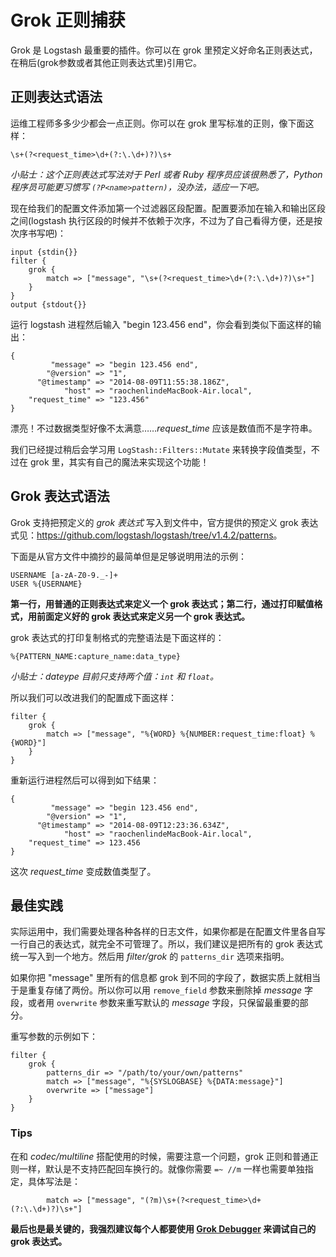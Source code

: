 # Grok 正则捕获

Grok 是 Logstash 最重要的插件。你可以在 grok 里预定义好命名正则表达式，在稍后(grok参数或者其他正则表达式里)引用它。

## 正则表达式语法

运维工程师多多少少都会一点正则。你可以在 grok 里写标准的正则，像下面这样：

```
\s+(?<request_time>\d+(?:\.\d+)?)\s+
```

*小贴士：这个正则表达式写法对于 Perl 或者 Ruby 程序员应该很熟悉了，Python 程序员可能更习惯写 `(?P<name>pattern)`，没办法，适应一下吧。*

现在给我们的配置文件添加第一个过滤器区段配置。配置要添加在输入和输出区段之间(logstash 执行区段的时候并不依赖于次序，不过为了自己看得方便，还是按次序书写吧)：

```
input {stdin{}}
filter {
    grok {
        match => ["message", "\s+(?<request_time>\d+(?:\.\d+)?)\s+"]
    }
}
output {stdout{}}
```

运行 logstash 进程然后输入 "begin 123.456 end"，你会看到类似下面这样的输出：

```
{
         "message" => "begin 123.456 end",
        "@version" => "1",
      "@timestamp" => "2014-08-09T11:55:38.186Z",
            "host" => "raochenlindeMacBook-Air.local",
    "request_time" => "123.456"
}
```

漂亮！不过数据类型好像不太满意……*request_time* 应该是数值而不是字符串。

我们已经提过稍后会学习用 `LogStash::Filters::Mutate` 来转换字段值类型，不过在 grok 里，其实有自己的魔法来实现这个功能！

## Grok 表达式语法

Grok 支持把预定义的 *grok 表达式* 写入到文件中，官方提供的预定义 grok 表达式见：<https://github.com/logstash/logstash/tree/v1.4.2/patterns>。

下面是从官方文件中摘抄的最简单但是足够说明用法的示例：

```
USERNAME [a-zA-Z0-9._-]+
USER %{USERNAME}
```

**第一行，用普通的正则表达式来定义一个 grok 表达式；第二行，通过打印赋值格式，用前面定义好的 grok 表达式来定义另一个 grok 表达式。**

grok 表达式的打印复制格式的完整语法是下面这样的：

```
%{PATTERN_NAME:capture_name:data_type}
```

*小贴士：dateype 目前只支持两个值：`int` 和 `float`。*

所以我们可以改进我们的配置成下面这样：

```
filter {
    grok {
        match => ["message", "%{WORD} %{NUMBER:request_time:float} %{WORD}"]
    }
}
```

重新运行进程然后可以得到如下结果：

```
{
         "message" => "begin 123.456 end",
        "@version" => "1",
      "@timestamp" => "2014-08-09T12:23:36.634Z",
            "host" => "raochenlindeMacBook-Air.local",
    "request_time" => 123.456
}
```

这次 *request_time* 变成数值类型了。

## 最佳实践

实际运用中，我们需要处理各种各样的日志文件，如果你都是在配置文件里各自写一行自己的表达式，就完全不可管理了。所以，我们建议是把所有的 grok 表达式统一写入到一个地方。然后用 *filter/grok* 的 `patterns_dir` 选项来指明。

如果你把 "message" 里所有的信息都 grok 到不同的字段了，数据实质上就相当于是重复存储了两份。所以你可以用 `remove_field` 参数来删除掉 *message* 字段，或者用 `overwrite` 参数来重写默认的 *message* 字段，只保留最重要的部分。

重写参数的示例如下：

```
filter {
    grok {
        patterns_dir => "/path/to/your/own/patterns"
        match => ["message", "%{SYSLOGBASE} %{DATA:message}"]
        overwrite => ["message"]
    }
}
```

### Tips

在和 *codec/multiline* 搭配使用的时候，需要注意一个问题，grok 正则和普通正则一样，默认是不支持匹配回车换行的。就像你需要 `=~ //m` 一样也需要单独指定，具体写法是：

```
        match => ["message", "(?m)\s+(?<request_time>\d+(?:\.\d+)?)\s+"]
```

**最后也是最关键的，我强烈建议每个人都要使用 [Grok Debugger](http://grokdebug.herokuapp.com) 来调试自己的 grok 表达式。**
